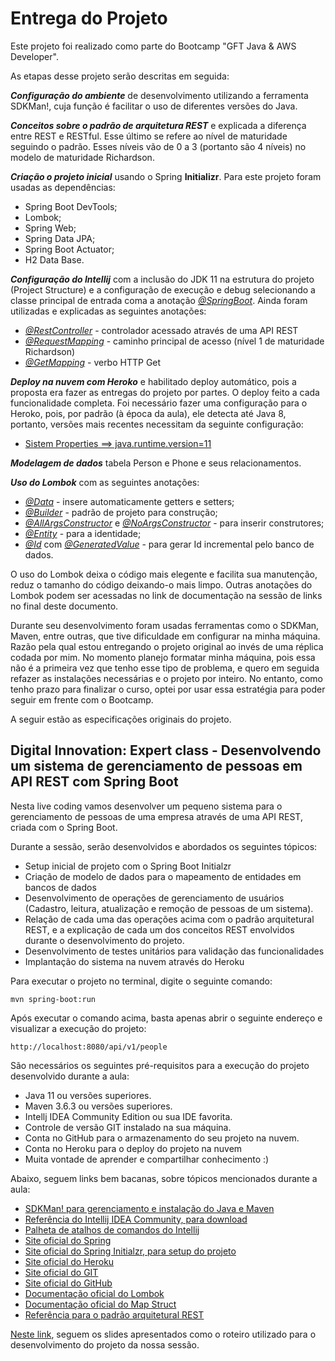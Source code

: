 
<h1>Entrega do Projeto</h1>
Este projeto foi realizado como parte do Bootcamp "GFT Java & AWS Developer". 

As etapas desse projeto serão descritas em seguida:

***Configuração do ambiente*** de desenvolvimento utilizando a ferramenta SDKMan!, cuja função é facilitar o uso de diferentes versões do Java.


***Conceitos sobre o padrão de arquitetura REST*** e explicada a diferença entre REST e RESTful. Esse último se refere ao nível de maturidade
seguindo o padrão. Esses níveis vão de 0 a 3 (portanto são 4 níveis) no modelo de maturidade Richardson.

***Criação o projeto inicial*** usando o Spring **Initializr**. Para este projeto foram usadas as dependências:
* Spring Boot DevTools;
* Lombok;
* Spring Web;
* Spring Data JPA;
* Spring Boot Actuator;
* H2 Data Base.

***Configuração do Intellij*** com a inclusão do JDK 11 na estrutura do projeto (Project Structure) e a configuração de 
execução e debug selecionando a classe principal de entrada coma a anotação <ins>*@SpringBoot*</ins>.
Ainda foram utilizadas e explicadas as seguintes anotações:
* <ins>*@RestController*</ins> - controlador acessado através de uma API REST
* <ins>*@RequestMapping*</ins> - caminho principal de acesso (nível 1 de maturidade Richardson)
* <ins>*@GetMapping*</ins> - verbo HTTP Get

***Deploy na nuvem com Heroko*** e habilitado deploy automático, pois a proposta era fazer 
as entregas do projeto por partes. O deploy feito a cada funcionalidade completa. Foi necessário fazer uma configuração
para o Heroko, pois, por padrão (à época da aula), ele detecta até Java 8, portanto, versões mais recentes necessitam da 
seguinte configuração:
* <ins>Sistem Properties ==> java.runtime.version=11</ins>

***Modelagem de dados*** tabela Person e Phone e seus relacionamentos.

***Uso do Lombok*** com as seguintes anotações:
* <ins>*@Data*</ins> - insere automaticamente getters e setters;
* <ins>*@Builder*</ins> - padrão de projeto para construção;
* <ins>*@AllArgsConstructor*</ins> e <ins>*@NoArgsConstructor*</ins> - para inserir construtores;
* <ins>*@Entity*</ins> - para a identidade;
* <ins>*@Id*</ins> com <ins>*@GeneratedValue*</ins> - para gerar Id incremental pelo banco de dados.

O uso do Lombok deixa o código mais elegente e facilita sua manutenção, reduz o tamanho do código deixando-o mais limpo.
Outras anotações do Lombok podem ser acessadas no link de documentação na sessão de links no final deste documento.



Durante seu desenvolvimento foram usadas ferramentas como o SDKMan, Maven, entre outras, que tive dificuldade em configurar na minha máquina.
Razão pela qual estou entregando o projeto original ao invés de uma réplica codada por mim.
No momento planejo formatar minha máquina, pois essa não é a primeira vez que tenho esse tipo de problema,
e quero em seguida refazer as instalações necessárias e o projeto por inteiro. No entanto,
como tenho prazo para finalizar o curso, optei por usar essa estratégia para poder seguir em frente
com o Bootcamp.

A seguir estão as especificações originais do projeto.


<h2>Digital Innovation: Expert class - Desenvolvendo um sistema de gerenciamento de pessoas em API REST com Spring Boot</h2>

Nesta live coding vamos desenvolver um pequeno sistema para o gerenciamento de pessoas de uma empresa através de uma API REST, criada com o Spring Boot.

Durante a sessão, serão desenvolvidos e abordados os seguintes tópicos:

* Setup inicial de projeto com o Spring Boot Initialzr 
* Criação de modelo de dados para o mapeamento de entidades em bancos de dados
* Desenvolvimento de operações de gerenciamento de usuários (Cadastro, leitura, atualização e remoção de pessoas de um sistema).
* Relação de cada uma das operações acima com o padrão arquitetural REST, e a explicação de cada um dos conceitos REST envolvidos durante o desenvolvimento do projeto.
* Desenvolvimento de testes unitários para validação das funcionalidades
* Implantação do sistema na nuvem através do Heroku

Para executar o projeto no terminal, digite o seguinte comando:

```shell script
mvn spring-boot:run 
```

Após executar o comando acima, basta apenas abrir o seguinte endereço e visualizar a execução do projeto:

```
http://localhost:8080/api/v1/people
```


São necessários os seguintes pré-requisitos para a execução do projeto desenvolvido durante a aula:

* Java 11 ou versões superiores.
* Maven 3.6.3 ou versões superiores.
* Intellj IDEA Community Edition ou sua IDE favorita.
* Controle de versão GIT instalado na sua máquina.
* Conta no GitHub para o armazenamento do seu projeto na nuvem.
* Conta no Heroku para o deploy do projeto na nuvem
* Muita vontade de aprender e compartilhar conhecimento :)

Abaixo, seguem links bem bacanas, sobre tópicos mencionados durante a aula:

* [SDKMan! para gerenciamento e instalação do Java e Maven](https://sdkman.io/)
* [Referência do Intellij IDEA Community, para download](https://www.jetbrains.com/idea/download)
* [Palheta de atalhos de comandos do Intellij](https://resources.jetbrains.com/storage/products/intellij-idea/docs/IntelliJIDEA_ReferenceCard.pdf)
* [Site oficial do Spring](https://spring.io/)
* [Site oficial do Spring Initialzr, para setup do projeto](https://start.spring.io/)
* [Site oficial do Heroku](https://www.heroku.com/)
* [Site oficial do GIT](https://git-scm.com/)
* [Site oficial do GitHub](http://github.com/)
* [Documentação oficial do Lombok](https://projectlombok.org/)
* [Documentação oficial do Map Struct](https://mapstruct.org/)
* [Referência para o padrão arquitetural REST](https://restfulapi.net/)

[Neste link](https://drive.google.com/file/d/1crVPOVl6ok2HeYjh3fjQuGQn2lDZVHrn/view?usp=sharing), seguem os slides apresentados como o roteiro utilizado para o desenvolvimento do projeto da nossa sessão.



